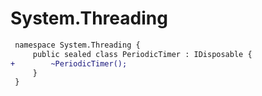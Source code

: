 # System.Threading

``` diff
 namespace System.Threading {
     public sealed class PeriodicTimer : IDisposable {
+        ~PeriodicTimer();
     }
 }
```

